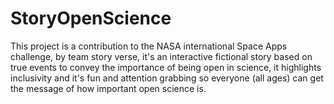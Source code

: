 # StoryOpenScience
This project is a contribution to the NASA international Space Apps challenge, by team story verse, it's an interactive fictional story based on true events to convey the importance of being open in science, it highlights inclusivity and it's fun and attention grabbing so everyone (all ages) can get the message of how important open science is.
